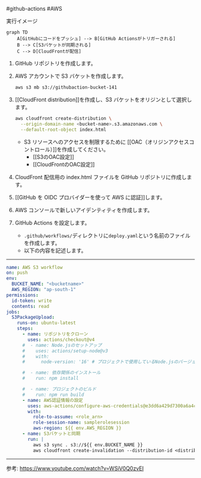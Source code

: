 #github-actions #AWS 

実行イメージ
```mermaid
graph TD
    A[GitHubにコードをプッシュ] --> B[GitHub Actionsがトリガーされる]
    B --> C[S3バケットが同期される]
    C --> D[CloudFrontが配信]
```

1. GitHub リポジトリを作成します。
2. AWS アカウントで S3 バケットを作成します。
   ```sh
   aws s3 mb s3://githubaction-bucket-141
   ```
3. [[CloudFront distribution]]を作成し、S3 バケットをオリジンとして選択します。
   ```sh
   aws cloudfront create-distribution \
     --origin-domain-name <bucket-name>.s3.amazonaws.com \
     --default-root-object index.html
   ```
   - S3 リソースへのアクセスを制限するために [[OAC（オリジンアクセスコントロール）]]を作成してください。
	   - [[S3のOAC設定]]
	   - [[CloudFrontのOAC設定]]
1. CloudFront 配信用の index.html ファイルを GitHub リポジトリに作成します。
2. [[GitHub を OIDC プロバイダーを使って AWS に認証]]します。
3. AWS コンソールで新しいアイデンティティを作成します。
4. GitHub Actions を設定します。

   - `.github/workflows/`ディレクトリに`deploy.yaml`という名前のファイルを作成します。
   - 以下の内容を記述します。

---

```yaml
name: AWS S3 workflow
on: push
env:
  BUCKET_NAME: "<bucketname>"
  AWS_REGION: "ap-south-1"
permissions:
  id-token: write
  contents: read
jobs:
  S3PackageUpload:
    runs-on: ubuntu-latest
    steps:
      - name: リポジトリをクローン
        uses: actions/checkout@v4
      #  - name: Node.jsのセットアップ
      #    uses: actions/setup-node@v3
      #    with:
      #      node-version: '16' # プロジェクトで使用しているNode.jsのバージョンに置き換えてください

      #  - name: 依存関係のインストール
      #    run: npm install

      #  - name: プロジェクトのビルド
      #    run: npm run build
      - name: AWS認証情報の設定
        uses: aws-actions/configure-aws-credentials@e3dd6a429d7300a6a4c196c26e071d42e0343502
        with:
          role-to-assume: <role_arn>
          role-session-name: samplerolesession
          aws-region: ${{ env.AWS_REGION }}
      - name: S3バケットと同期
        run: |
          aws s3 sync . s3://${{ env.BUCKET_NAME }}
          aws cloudfront create-invalidation --distribution-id <distribution_id> --paths '/*'
```

---

参考: https://www.youtube.com/watch?v=WSiV0Q0zvEI
